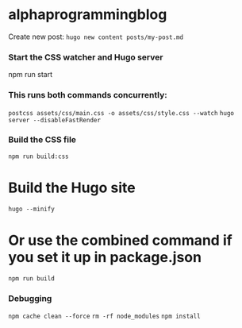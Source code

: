 # alphaprogrammingblog

Create new post:
`hugo new content posts/my-post.md`


### Start the CSS watcher and Hugo server
npm run start

### This runs both commands concurrently:
`postcss assets/css/main.css -o assets/css/style.css --watch`
`hugo server --disableFastRender`

### Build the CSS file
`npm run build:css`

# Build the Hugo site
`hugo --minify`

# Or use the combined command if you set it up in package.json
`npm run build`

### Debugging
`npm cache clean --force`
`rm -rf node_modules`
`npm install`